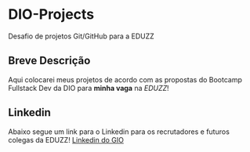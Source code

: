 # DIO-Projects
Desafio de projetos Git/GitHub para a EDUZZ

## Breve Descrição
Aqui colocarei meus projetos de acordo com as propostas do Bootcamp Fullstack Dev da DIO para **minha vaga** na *EDUZZ*!

## Linkedin
Abaixo segue um link para o Linkedin para os recrutadores e futuros colegas da EDUZZ!
[Linkedin do GIO](https://www.linkedin.com/in/giopizzighinianalyst/)
